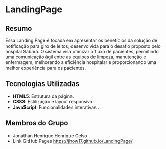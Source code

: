 ﻿# LandingPage

## Resumo
Essa Landing Page é focada em apresentar os benefícios da solução de notificação para giro de leitos, desenvolvida para o desafio proposto pelo hospital Sabará. O sistema visa otimizar o fluxo de pacientes, permitindo uma comunicação ágil entre as equipes de limpeza, manutenção e enfermagem, melhorando a eficiência hospitalar e proporcionando uma melhor experiência para os pacientes.

## Tecnologias Utilizadas
- **HTML5**: Estrutura da página.
- **CSS3**: Estilização e layout responsivo.
- **JavaScript**: Funcionalidades interativas .

## Membros do Grupo
- Jonathan Henrique Henrique Celso
- Link GitHub Pages
https://jhow17.github.io/LandingPage/
